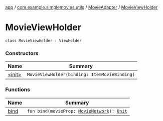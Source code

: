 [app](../../../index.md) / [com.example.simplemovies.utils](../../index.md) / [MovieAdapter](../index.md) / [MovieViewHolder](./index.md)

# MovieViewHolder

`class MovieViewHolder : ViewHolder`

### Constructors

| Name | Summary |
|---|---|
| [&lt;init&gt;](-init-.md) | `MovieViewHolder(binding: ItemMovieBinding)` |

### Functions

| Name | Summary |
|---|---|
| [bind](bind.md) | `fun bind(movieProp: `[`MovieNetwork`](../../../com.example.simplemovies.domain/-movie-network/index.md)`): `[`Unit`](https://kotlinlang.org/api/latest/jvm/stdlib/kotlin/-unit/index.html) |
